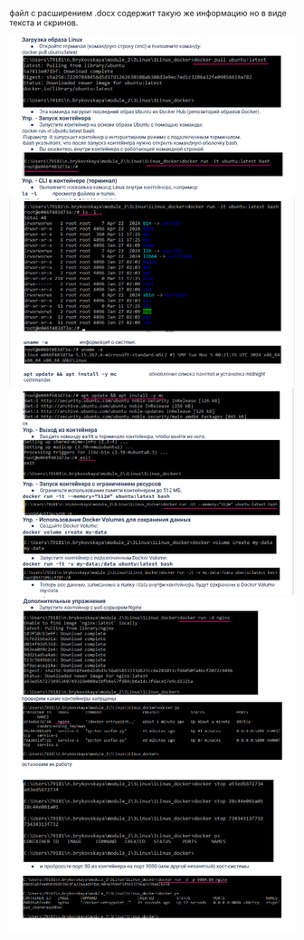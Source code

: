 файл с расширением .docx содержит такую же информацию но в виде текста и скринов.


![](../images/01_01.png)<br>
![](../images/01_02.png)<br>
![](../images/01_03.png)<br>
![](../images/01_04.png)<br>
![](../images/01_05.png)<br>
